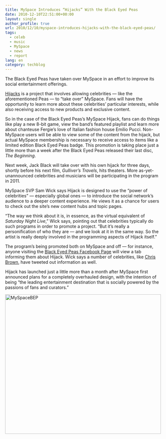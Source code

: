 ```yaml
---
title: MySpace Introduces “Hijacks” With the Black Eyed Peas
date: 2010-12-10T22:51:00+00:00
layout: single
author_profile: true
url: 2010/12/10/myspace-introduces-hijacks-with-the-black-eyed-peas/
tags:
  - celeb
  - music
  - MySpace
  - news
  - report
lang: en
category: techblog
---
```

The Black Eyed Peas have taken over MySpace in an effort to improve its social entertainment offerings. 

[Hijacks](http://www.myspace.com/hijacks) is a project that involves allowing celebrities — like the aforementioned Peas — to “take over” MySpace. Fans will have the opportunity to learn more about these celebrities’ particular interests, while also receiving access to new products and exclusive content.

So in the case of the Black Eyed Peas’s MySpace Hijack, fans can do things like play a new 8-bit game, view the band’s featured playlist and learn more about chanteuse Fergie’s love of Italian fashion house Emilio Pucci. Non-MySpace users will be able to view some of the content from the hijack, but actual MySpace membership is necessary to receive access to items like a limited edition Black Eyed Peas badge. This promotion is taking place just a little more than a week after the Black Eyed Peas released their last disc, _The Beginning_.

Next week, Jack Black will take over with his own hijack for three days, shortly before his next film, _Gulliver’s Travels_, hits theaters. More as-yet-unannounced celebrities and musicians will be participating in the program in 2011.

MySpace SVP Sam Wick says Hijack is designed to use the “power of celebrities” — especially global ones — to introduce the social network’s audience to a deeper content experience. He views it as a chance for users to check out the site’s new content hubs and topic pages.

“The way we think about it is, in essence, as the virtual equivalent of _Saturday Night Live_,” Wick says, pointing out that celebrities typically do such programs in order to promote a project. “But it’s really a personification of who they are — and we look at it in the same way. So the artist is really deeply involved in the programming aspects of Hijack itself.”

The program’s being promoted both on MySpace and off — for instance, anyone visiting the [Black Eyed Peas Facebook Page](http://www.facebook.com/blackeyedpeas) will view a tab informing them about Hijack. Wick says a number of celebrities, like [Chris Brown](http://twitter.com/chrisbrown/status/12927456574963712), have tweeted out information as well.

Hijack has launched just a little more than a month after MySpace first announced plans for a completely overhauled design, with the intention of being “the leading entertainment destination that is socially powered by the passions of fans and curators.”

[<img title="MySpaceBEP" border="0" alt="MySpaceBEP" src="http://lh5.ggpht.com/_vaUVXcmC3OI/TQKn17DvWbI/AAAAAAAADec/Pevivl_D22Q/MySpaceBEP_thumb%5B1%5D.jpg?imgmax=800" width="504" height="452" />](http://lh5.ggpht.com/_vaUVXcmC3OI/TQKnywJrCdI/AAAAAAAADeY/j6HrgXhOVeo/s1600-h/MySpaceBEP%5B3%5D.jpg)